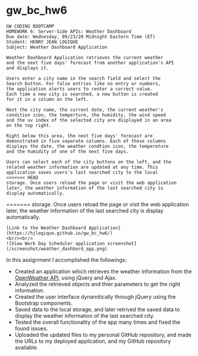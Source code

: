 # gw_bc_hw6

```
GW CODING BOOTCAMP
HOMEWORK 6: Server-Side APIs: Weather Dashboard  
Due date: Wednesday, 09/23/20 Midnight Eastern Time (ET)
Student: HENRY JEAN LOGIQUE
Subject: Weather Dashboard Application

```
```
Weather Dashboard Application retrieves the current weather 
and the next five days' forecast from another application's API
and displays it. 

Users enter a city name in the search field and select the 
Search button. For false entries like no entry or numbers, 
the application alerts users to renter a correct value. 
Each time a new city is searched, a new button is created 
for it in a column on the left. 

Next the city name, the current date, the current weather's 
condition icon, the temperture, the humidity, the wind speed 
and the uv index of the selected city are displayed in an area 
on the top right. 

Right below this area, the next five days' forecast are 
demonstrated in five separate columns. Each of these columns 
displays the date, the weather condtion icon, the tempereture 
and the humidity of one of the next five days.  

Users can select each of the city buttons on the left, and the
related weather information are updated at any time. This 
application saves users's last searched city to the local 
<<<<<<< HEAD
storage. Once users reload the page or visit the web application 
later, the weather information of the last searched city is 
display automatically.

```

=======
storage. Once users reload the page or visit the web 
application later, the weather information of the last searched 
city is display automatically.

```
[Link to the Weather Dashboard Application](https://hjlogique.github.io/gw_bc_hw6/)
<br/><br/>
![View Work Day Scheduler application screenshot](/screenshot/weather_dashbord_app.png)

```
In this assignment I accomplished the followings:

- Created an application which retrieves the weather information from
  the [OpenWeather API](https://openweathermap.org/api), using jQuery and Ajax.
- Analyzed the retrieved objects and thier parameters to get the
  right information.
- Created the user interface dynamitically through jQuery using the
  Bootstrap components.
- Saved data to the local storage, and later retrived the saved
  data to display the weather information of the last searched city.
- Tested the overall functionality of the app many times and fixed
  the found issues.
- Uploaded the updated files to my personal GitHub repository, and
  made the URLs to my deployed application, and my GitHub repository available.





```
